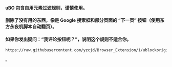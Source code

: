 #### uBO 包含自用元素过滤规则，谨慎使用。
#### 删除了没有用的东西，像是 Google 搜索框和部分页面的 “下一页” 按钮（使用东方永夜机脚本自动翻页）。
#### 如果你发出疑问：“我评论按钮呢？”，说明这个规则不适合你。

```
https://raw.githubusercontent.com/yzcjd/Browser_Extension/1/ublockorigin.txt
```

```
。
```



